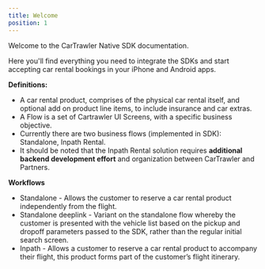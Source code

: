 ```yaml
---
title: Welcome
position: 1
---
```



Welcome to the CarTrawler Native SDK documentation.

Here you'll find everything you need to integrate the SDKs and start accepting car rental bookings in your iPhone and Android apps.

**Definitions:**
* A car rental product, comprises of the physical car rental itself, and optional add on product line items, to include insurance and car extras.
* A Flow is a set of Cartrawler UI Screens, with a specific business objective.
* Currently there are two business flows (implemented in SDK):  Standalone, Inpath Rental.
* It should be noted that the Inpath Rental solution requires **additional backend development effort** and organization between CarTrawler and Partners.

**Workflows**
* Standalone - Allows the customer to reserve a car rental product independently from the flight.
* Standalone deeplink - Variant on the standalone flow whereby the customer is presented with the vehicle list based on the pickup and dropoff parameters passed to the SDK, rather than the regular initial search screen.
* Inpath - Allows a customer to reserve a car rental product to accompany their flight, this product forms part of the customer’s flight itinerary. 
